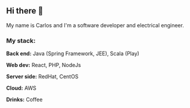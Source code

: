## Hi there 👋

My name is Carlos and I'm a software developer and electrical engineer.

### My stack:

**Back end:** Java (Spring Framework, JEE), Scala (Play)

**Web dev:** React, PHP, NodeJs

**Server side:** RedHat, CentOS

**Cloud:** AWS

**Drinks:** Coffee



